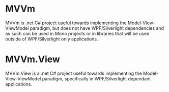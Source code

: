 MVVm
====

MVVm is .net C# project useful towards implementing the Model-View-ViewModel paradigm, but does not have WPF/Silverlight dependencies and as such can be used in Mono projects or in libraries that will be used outside of WPF/Silverlight only applications.



MVVm.View
=========

MVVm.View is a .net C# project useful towards implementing the Model-View-ViewModel paradigm, specifically in WPF/Silverlight dependant applications.




